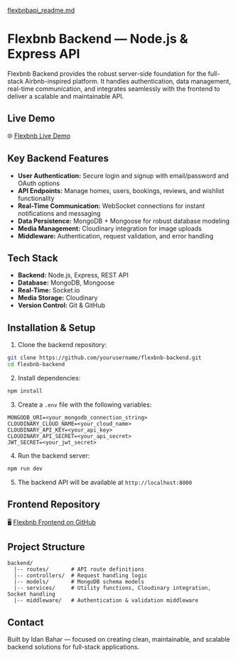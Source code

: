 [flexbnbapi_readme.md](https://github.com/user-attachments/files/23027379/flexbnbapi_readme.md)
# Flexbnb Backend — Node.js & Express API

Flexbnb Backend provides the robust server-side foundation for the full-stack Airbnb-inspired platform. It handles authentication, data management, real-time communication, and integrates seamlessly with the frontend to deliver a scalable and maintainable API.

## Live Demo
🌐 [Flexbnb Live Demo](https://flexbnb-karin.onrender.com)

## Key Backend Features
- **User Authentication:** Secure login and signup with email/password and OAuth options
- **API Endpoints:** Manage homes, users, bookings, reviews, and wishlist functionality
- **Real-Time Communication:** WebSocket connections for instant notifications and messaging
- **Data Persistence:** MongoDB + Mongoose for robust database modeling
- **Media Management:** Cloudinary integration for image uploads
- **Middleware:** Authentication, request validation, and error handling

## Tech Stack
- **Backend:** Node.js, Express, REST API
- **Database:** MongoDB, Mongoose
- **Real-Time:** Socket.io
- **Media Storage:** Cloudinary
- **Version Control:** Git & GitHub

## Installation & Setup
1. Clone the backend repository:
```bash
git clone https://github.com/yourusername/flexbnb-backend.git
cd flexbnb-backend
```
2. Install dependencies:
```bash
npm install
```
3. Create a `.env` file with the following variables:
```
MONGODB_URI=<your_mongodb_connection_string>
CLOUDINARY_CLOUD_NAME=<your_cloud_name>
CLOUDINARY_API_KEY=<your_api_key>
CLOUDINARY_API_SECRET=<your_api_secret>
JWT_SECRET=<your_jwt_secret>
```
4. Run the backend server:
```bash
npm run dev
```
5. The backend API will be available at `http://localhost:8000`

## Frontend Repository
🖥️ [Flexbnb Frontend on GitHub](https://github.com/IdanBahar/flexbnb)

## Project Structure
```
backend/
  |-- routes/       # API route definitions
  |-- controllers/  # Request handling logic
  |-- models/       # MongoDB schema models
  |-- services/     # Utility functions, Cloudinary integration, Socket handling
  |-- middleware/   # Authentication & validation middleware
```

## Contact
Built by Idan Bahar — focused on creating clean, maintainable, and scalable backend solutions for full-stack applications.

